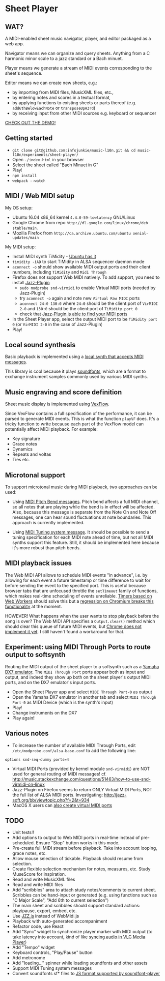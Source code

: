 # Sheet Player

## WAT?
A MIDI-enabled sheet music navigator, player, and editor packaged as a web app.

Navigator means we can organize and query sheets. Anything from a C harmonic minor scale to a jazz standard or a Bach minuet.

Player means we generate a stream of MIDI events corresponding to the sheet's sequence.

Editor means we can create new sheets, e.g.:
- by importing from MIDI files, MusicXML files, etc.,
- by entering notes and scores in a textual format,
- by applying functions to existing sheets or parts thereof (e.g. `add6thBelowEachNote` or `transposeUpA3rd`)
- by receiving input from other MIDI sources e.g. keyboard or sequencer

[CHECK OUT THE DEMO!](http://ethereum.karimratib.me:8080/)

## Getting started
- `git clone git@github.com:infojunkie/music-l10n.git && cd music-l10n/experiments/sheet-player/`
- Open `./index.html` in your browser
- Select the sheet called "Bach Minuet in G"
- Play!
- `npm install`
- `webpack --watch`

## MIDI / Web MIDI setup
My OS setup:
- Ubuntu 16.04 x86_64 kernel `4.4.0-59-lowlatency` GNU/Linux
- Google Chrome from repo `http://dl.google.com/linux/chrome/deb stable/main`.
- Mozilla Firefox from `http://ca.archive.ubuntu.com/ubuntu xenial-updates/main`

My MIDI setup:
- Install MIDI synth TiMidity - [Ubuntu has it](https://help.ubuntu.com/community/Midi/SoftwareSynthesisHowTo)
- `timidity -iAD` to start TiMidity in ALSA sequencer daemon mode
- `aconnect -o` should show available MIDI output ports and their client numbers, including `TiMidity` and `Midi Through`
- Firefox does not support Web MIDI natively. To add support, you need to install [Jazz-Plugin](http://jazz-soft.net/download/Jazz-Plugin/)
  - `sudo modprobe snd-virmidi` to enable Virtual MIDI ports (needed by Jazz-Plugin)
  - try `aconnect -o` again and note new `Virtual Raw MIDI` ports
  - `aconnect 24:0 130:0` where `24:0` should be the client:port of `VirMIDI 2-0` and `130:0` should be the client:port of `TiMidity port 0`
  - check that [Jazz-Plugin is able to find your MIDI ports](http://jazz-soft.net/demo/Connected.html)
- In the Sheet Player app, select the output MIDI port to be `TiMidity port 0` (or `VirMIDI 2-0` in the case of Jazz-Plugin)
- Play!

## Local sound synthesis
Basic playback is implemented using a [local synth that accepts MIDI messages](https://github.com/danigb/soundfont-player).

This library is cool because it plays [soundfonts](https://en.wikipedia.org/wiki/SoundFont), which are a format to exchange instrument samples commonly used by various MIDI synths.

## Music engraving and score definition
Sheet music display is implemented using [VexFlow](https://github.com/0xfe/vexflow).

Since VexFlow contains a full specification of the performance, it can be parsed to generate MIDI events. This is what the function `playVF` does. It's a tricky function to write because each part of the VexFlow model can potentially affect MIDI playback. For example:

- Key signature
- Grace notes
- Dynamics
- Repeats and voltas
- Ties
etc.

## Microtonal support
To support microtonal music during MIDI playback, two approaches can be used:

- Using [MIDI Pitch Bend messages](http://sites.uci.edu/camp2014/2014/04/30/managing-midi-pitchbend-messages/). Pitch bend affects a full MIDI channel, so all notes that are playing while the bend is in effect will be affected. Also, because this message is separate from the Note On and Note Off messages, one can hear sound fluctuations at note boundaries. This approach is currently implemented.

- Using [MIDI Tuning system message](http://www.microtonal-synthesis.com/MIDItuning.html). It should be possible to send a tuning specification for each MIDI note ahead of time, but not all MIDI synths support this feature. Still, it should be implemented here because it's more robust than pitch bends.

## MIDI playback issues
The Web MIDI API allows to schedule MIDI events "in advance", i.e. by allowing for each event a future timestamp or time difference to wait for before sending the event to the specified port. This is useful because browser tabs that are unfocused throttle the `setTimeout` family of functions, which makes real-time scheduling of events unreliable. [Timers based on Web Workers](https://github.com/chrisguttandin/worker-timers) should solve this but a [regression on Chromium breaks this functionality](https://bugs.chromium.org/p/chromium/issues/detail?id=646163) at the moment.

HOWEVER! What happens when the user wants to stop playback before the song is over? The Web MIDI API specifies a `Output.clear()` method which should clear this queue of future MIDI events, but [Chrome does not implement it yet](https://bugs.chromium.org/p/chromium/issues/detail?id=471798). I still haven't found a workaround for that.

## Experiment: using MIDI Through Ports to route output to softsynth
Routing the MIDI output of the sheet player to a softsynth such as a [Yamaha DX7 emulator](http://mmontag.github.io/dx7-synth-js/).
The `MIDI Through Port` ports appear both as input and output, and indeed they show up
both on the sheet player's output MIDI ports, and on the DX7 emulator's input ports.

- Open the Sheet Player app and select `MIDI Through Port-0` as output
- Open the Yamaha DX7 emulator in another tab and select `MIDI Through Port-0` as MIDI Device (which is the synth's input)
- Play!
- Change instruments on the DX7
- Play again!

## Various notes
- To increase the number of available MIDI Through Ports, edit `/etc/modprobe.conf/alsa-base.conf` to add the following line:
```
options snd-seq-dummy ports=4
```
- Virtual MIDI Ports (provided by kernel module `snd-virmidi`) are NOT used for general routing of MIDI messages! cf. http://music.stackexchange.com/questions/51463/how-to-use-snd-virmidi-on-linux
- Jazz-Plugin on Firefox seems to return ONLY Virtual MIDI Ports, NOT the full list of ALSA MIDI ports. Investigating: http://jazz-soft.org/bb/viewtopic.php?f=2&t=934
- MacOS X users can [also create virtual MIDI ports](https://www.skratchdot.com/2016/01/creating-virtual-midi-ports-on-osx/)

## TODO
- Unit tests!!
- Add options to output to Web MIDI ports in real-time instead of pre-scheduled. Ensure "Stop" button works in this mode.
- Pre-create full MIDI stream before playback. Take into account looping, grace notes, etc.
- Allow mouse selection of tickable. Playback should resume from selection.
- Create flexible selection mechanism for notes, measures, etc. Study MuseScore for inspiration.
- Read and write MusicXML files
- Read and write MIDI files
- Add "scribbles" area to attach study notes/comments to current sheet. Scribbles can be hand-input or generated (e.g. using functions such as "C Major Scale", "Add 6th to current selection")
- The main sheet and scribbles should support standard actions: play/pause, export, embed, etc.
- Use [JZZ.js](https://github.com/jazz-soft/JZZ) instead of WebMidi.js
- Playback with auto-generated accompaniment
- Refactor code, use React
- Add "Sync" widget to synchronize player marker with MIDI output (to take latency into account, kind of like [syncing audio in VLC Media Player](https://www.vlchelp.com/syncing-audio-vlc-media-player/))
- Add "Tempo" widget
- Keyboard controls, "Play/Pause" button
- Add metronome
- Add "loading..." spinner while loading soundfonts and other assets
- Support MIDI Tuning system messages
- Convert soundfonts sf* files to [JS format supported by soundfont-player](https://github.com/danigb/soundfont-player)
